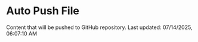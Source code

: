 # Auto Push File

Content that will be pushed to GitHub repository.
Last updated: 07/14/2025, 06:07:10 AM